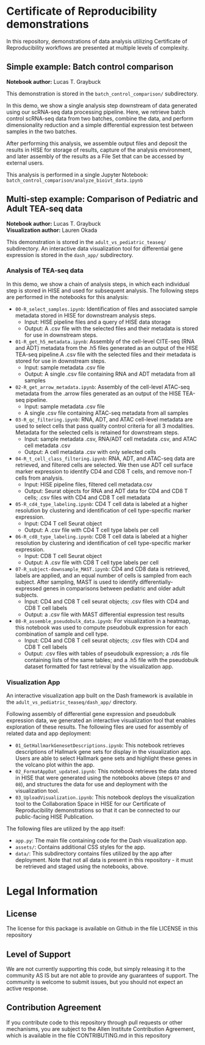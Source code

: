 # Certificate of Reproducibility demonstrations

In this repository, demonstrations of data analysis utilizing Certificate of Reproducibility workflows are presented at multiple levels of complexity.

## Simple example: Batch control comparison

**Notebook author:** Lucas T. Graybuck

This demonstration is stored in the `batch_control_comparison/` subdirectory.

In this demo, we show a single analysis step downstream of data generated using our scRNA-seq data processing pipeline. Here, we retrieve batch control scRNA-seq data from two batches, combine the data, and perform dimensionality reduction and a simple differential expression test between samples in the two batches.

After performing this analysis, we assemble output files and deposit the results in HISE for storage of results, capture of the analysis environment, and later assembly of the results as a File Set that can be accessed by external users.

This analysis is performed in a single Jupyter Notebook:  
`batch_control_comparison/analyze_bioivt_data.ipynb`

## Multi-step example: Comparison of Pediatric and Adult TEA-seq data

**Notebook author:** Lucas T. Graybuck  
**Visualization author:** Lauren Okada

This demonstration is stored in the `adult_vs_pediatric_teaseq/` subdirectory. An interactive data visualization tool for differential gene expression is stored in the `dash_app/` subdirectory.

### Analysis of TEA-seq data

In this demo, we show a chain of analysis steps, in which each individual step is stored in HISE and used for subsequent analysis. The following steps are performed in the notebooks for this analysis:

- `00-R_select_samples.ipynb`: Identification of files and associated sample metadata stored in HISE for downstream analysis steps.
    - Input: HISE pipeline files and a query of HISE data storage
    - Output: A .csv file with the selected files and their metadata is stored for use in downstream steps.
- `01-R_get_h5_metadata.ipynb`: Assembly of the cell-level CITE-seq (RNA and ADT) metadata from the .h5 files generated as an output of the HISE TEA-seq pipeline.A .csv file with the selected files and their metadata is stored for use in downstream steps.
    - Input: sample metadata .csv file
    - Output: A single .csv file containing RNA and ADT metadata from all samples
- `02-R_get_arrow_metadata.ipynb`: Assembly of the cell-level ATAC-seq metadata from the .arrow files generated as an output of the HISE TEA-seq pipeline.
    - Input: sample metadata .csv file
    - A single .csv file containing ATAC-seq metadata from all samples
- `03-R_qc_filtering.ipynb`: RNA, ADT, and ATAC cell-level metadata are used to select cells that pass quality control criteria for all 3 modalities. Metadata for the selected cells is retained for downstream steps.
    - Input: sample metadata .csv, RNA/ADT cell metadata .csv, and ATAC cell metadata .csv
    - Output: A cell metadata .csv with only selected cells
- `04-R_t_cell_class_filtering.ipynb`: RNA, ADT, and ATAC-seq data are retrieved, and filtered cells are selected. We then use ADT cell surface marker expression to identify CD4 and CD8 T cells, and remove non-T cells from analysis.
    - Input: HISE pipeline files, filtered cell metadata.csv
    - Output: Seurat objects for RNA and ADT data for CD4 and CD8 T cells; .csv files with CD4 and CD8 T cell metadata
- `05-R_cd4_type_labeling.ipynb`: CD4 T cell data is labeled at a higher resolution by clustering and identification of cell type-specific marker expression.
    - Input: CD4 T cell Seurat object
    - Output: A .csv file with CD4 T cell type labels per cell
- `06-R_cd8_type_labeling.ipynb`: CD8 T cell data is labeled at a higher resolution by clustering and identification of cell type-specific marker expression.
    - Input: CD8 T cell Seurat object
    - Output: A .csv file with CD8 T cell type labels per cell
- `07-R_subject-downsample_MAST.ipynb`: CD4 and CD8 data is retrieved, labels are applied, and an equal number of cells is sampled from each subject. After sampling, MAST is used to identify differentially-expressed genes in comparisons between pediatric and older adult subjects.
    - Input: CD4 and CD8 T cell seurat objects; .csv files with CD4 and CD8 T cell labels
    - Output: a .csv file with MAST differential expression test results
- `08-R_assemble_pseudobulk_data.ipynb`: For visualization in a heatmap, this notebook was used to compute pseudobulk expression for each combination of sample and cell type.
    - Input: CD4 and CD8 T cell seurat objects; .csv files with CD4 and CD8 T cell labels
    - Output: .csv files with tables of pseudobulk expression; a .rds file containing lists of the same tables; and a .h5 file with the pseudobulk dataset formatted for fast retrieval by the visualization app.

### Visualization App

An interactive visualization app built on the Dash framework is available in the `adult_vs_pediatric_teaseq/dash_app/` directory.

Following assembly of differential gene expression and pseudobulk expression data, we generated an interactive visualization tool that enables exploration of these results. The following files are used for assembly of related data and app deployment:

- `01_GetHallmarkGenesetDescriptions.ipynb`: This notebook retrieves descriptions of Hallmark gene sets for display in the visualization app. Users are able to select Hallmark gene sets and highlight these genes in the volcano plot within the app.
- `02_FormatAppDat_updated.ipynb`: This notebook retrieves the data stored in HISE that were generated using the notebooks above (steps `07` and `08`), and structures the data for use and deployment with the visualization tool.
- `03_UploadVisualization.ipynb`: This notebook deploys the visualization tool to the Collaboration Space in HISE for our Certificate of Reproducibility demonstrations so that it can be connected to our public-facing HISE Publication.

The following files are utilized by the app itself:
- `app.py`: The main file containing code for the Dash visualization app.
- `assets/`: Contains additional CSS styles for the app.
- `data/`: This subdirectory contains files utilized by the app after deployment. Note that not all data is present in this repository - it must be retrieved and staged using the notebooks, above.

# Legal Information

## License

The license for this package is available on Github in the file LICENSE in this repository

## Level of Support

We are not currently supporting this code, but simply releasing it to the community AS IS but are not able to provide any guarantees of support. The community is welcome to submit issues, but you should not expect an active response.

## Contribution Agreement

If you contribute code to this repository through pull requests or other mechanisms, you are subject to the Allen Institute Contribution Agreement, which is available in the file CONTRIBUTING.md in this repository
